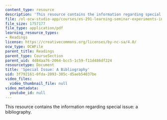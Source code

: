 ```yaml
---
content_type: resource
description: 'This resource contains the information regarding special issue: a bibliography.'
file: /ol-ocw-studio-app/courses/es-291-learning-seminar-experiments-in-education-spring-2003/3f7921610fda2093305cd5aeb54037be_MITES_291S03_biblio_fnl.pdf
file_size: 1757177
file_type: application/pdf
learning_resource_types:
- Readings
license: https://creativecommons.org/licenses/by-nc-sa/4.0/
ocw_type: OCWFile
parent_title: Readings
parent_type: CourseSection
parent_uid: 4d84aa76-2064-bcc5-1c59-f11d486df224
resourcetype: Document
title: 'Special Issue: A Bibliography'
uid: 3f792161-0fda-2093-305c-d5aeb54037be
video_files:
  video_thumbnail_file: null
video_metadata:
  youtube_id: null
---
```

This resource contains the information regarding special issue: a bibliography.